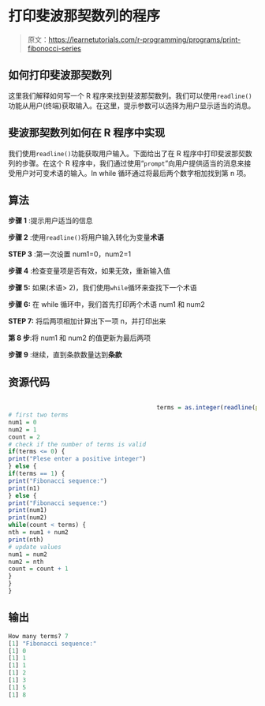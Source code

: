 # 打印斐波那契数列的程序

> 原文：<https://learnetutorials.com/r-programming/programs/print-fibonocci-series>

## 如何打印斐波那契数列

这里我们解释如何写一个 R 程序来找到斐波那契数列。我们可以使用`readline()`功能从用户(终端)获取输入。在这里，提示参数可以选择为用户显示适当的消息。

## 斐波那契数列如何在 R 程序中实现

我们使用`readline()`功能获取用户输入。下面给出了在 R 程序中打印斐波那契数列的步骤。在这个 R 程序中，我们通过使用“`prompt`”向用户提供适当的消息来接受用户对可变术语的输入。In while 循环通过将最后两个数字相加找到第 n 项。

## 算法

**步骤 1** :提示用户适当的信息

**步骤 2** :使用`readline()`将用户输入转化为变量**术语**

**STEP 3** :第一次设置 num1=0，num2=1

**步骤 4** :检查变量项是否有效，如果无效，重新输入值

**步骤 5:** 如果(术语> 2)，我们使用`while`循环来查找下一个术语

**步骤 6:** 在 while 循环中，我们首先打印两个术语 num1 和 num2

**STEP 7:** 将后两项相加计算出下一项 n，并打印出来

**第 8 步**:将 num1 和 num2 的值更新为最后两项

**步骤 9** :继续，直到条款数量达到**条款**

## 资源代码

```r

                                          terms = as.integer(readline(prompt="How many terms? "))
# first two terms
num1 = 0
num2 = 1
count = 2
# check if the number of terms is valid
if(terms <= 0) {
print("Plese enter a positive integer")
} else {
if(terms == 1) {
print("Fibonacci sequence:")
print(n1)
} else {
print("Fibonacci sequence:")
print(num1)
print(num2)
while(count < terms) {
nth = num1 + num2
print(nth)
# update values
num1 = num2
num2 = nth
count = count + 1
}
}
}

```

## 输出

```r
How many terms? 7
[1] "Fibonacci sequence:"
[1] 0
[1] 1
[1] 1
[1] 2
[1] 3
[1] 5
[1] 8 
```